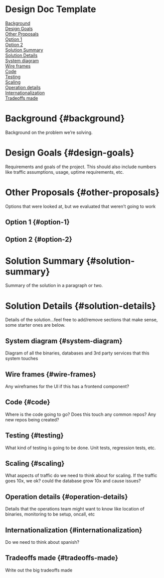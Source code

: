 # Design Doc Template

[Background](#background)  
[Design Goals](#design-goals)  
[Other Proposals](#other-proposals)  
[Option 1](#option-1)  
[Option 2](#option-2)  
[Solution Summary](#solution-summary)  
[Solution Details](#solution-details)  
[System diagram](#system-diagram)  
[Wire frames](#wire-frames)  
[Code](#code)  
[Testing](#testing)  
[Scaling](#scaling)  
[Operation details](#operation-details)  
[Internationalization](#internationalization)  
[Tradeoffs made](#tradeoffs-made)

# Background {#background}

Background on the problem we’re solving.

# Design Goals {#design-goals}

Requirements and goals of the project. This should also include numbers like traffic assumptions, usage, uptime requirements, etc.

# Other Proposals {#other-proposals}

Options that were looked at, but we evaluated that weren’t going to work

## Option 1 {#option-1}

## Option 2 {#option-2}

# Solution Summary {#solution-summary}

Summary of the solution in a paragraph or two.

#

# Solution Details {#solution-details}

Details of the solution...feel free to add/remove sections that make sense, some starter ones are below.

## System diagram {#system-diagram}

Diagram of all the binaries, databases and 3rd party services that this system touches

##

## Wire frames {#wire-frames}

Any wireframes for the UI if this has a frontend component?

## Code {#code}

Where is the code going to go?  Does this touch any common repos?  Any new repos being created?

## Testing {#testing}

What kind of testing is going to be done.  Unit tests, regression tests, etc.

##

## Scaling {#scaling}

What aspects of traffic do we need to think about for scaling. If the traffic goes 10x, we ok?  could the database grow 10x and cause issues?

## Operation details {#operation-details}

Details that the operations team might want to know like location of binaries, monitoring to be setup, oncall, etc

## Internationalization {#internationalization}

Do we need to think about spanish?

## Tradeoffs made {#tradeoffs-made}

Write out the big tradeoffs made  
